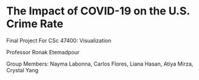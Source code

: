 # The Impact of COVID-19 on the U.S. Crime Rate
Final Project For CSc 47400: Visualization

Professor Ronak Etemadpour

Group Members: Nayma Labonna, Carlos Flores, Liana Hasan, Atiya Mirza, Crystal Yang
